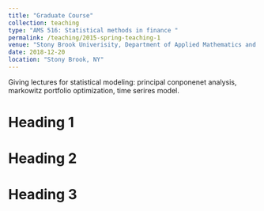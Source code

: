 ```yaml
---
title: "Graduate Course"
collection: teaching
type: "AMS 516: Statistical methods in finance "
permalink: /teaching/2015-spring-teaching-1
venue: "Stony Brook Univerisity, Department of Applied Mathematics and Statistics"
date: 2018-12-20
location: "Stony Brook, NY"
---
```


Giving lectures for statistical modeling: principal conponenet analysis, markowitz portfolio optimization, time serires model.

Heading 1
======

Heading 2
======

Heading 3
======
